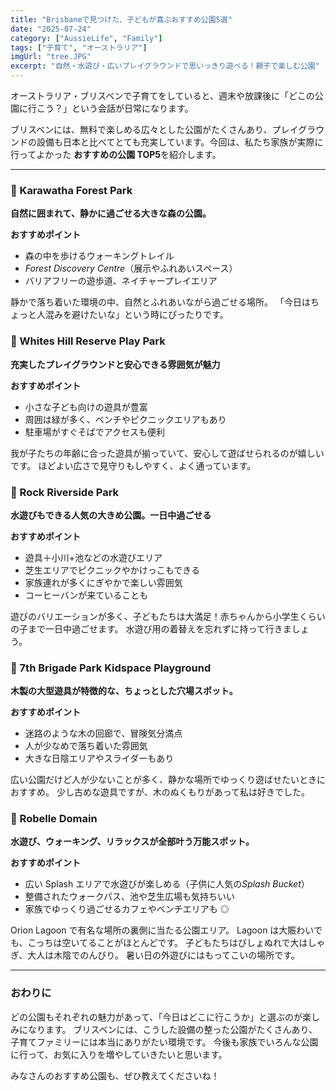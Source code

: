 ```yaml
---
title: "Brisbaneで見つけた、子どもが喜ぶおすすめ公園5選"
date: "2025-07-24"
category: ["AussieLife", "Family"]
tags: ["子育て", "オーストラリア"]
imgUrl: "tree.JPG"
excerpt: "自然・水遊び・広いプレイグラウンドで思いっきり遊べる！親子で楽しむ公園"
---
```


オーストラリア・ブリスベンで子育てをしていると、週末や放課後に「どこの公園に行こう？」という会話が日常になります。

ブリスベンには、無料で楽しめる広々とした公園がたくさんあり、プレイグラウンドの設備も日本と比べてとても充実しています。今回は、私たち家族が実際に行ってよかった **おすすめの公園 TOP5**を紹介します。

---

### 🌳 Karawatha Forest Park

**自然に囲まれて、静かに過ごせる大きな森の公園。**

**おすすめポイント**

- 森の中を歩けるウォーキングトレイル
- _Forest Discovery Centre_（展示やふれあいスペース）
- バリアフリーの遊歩道、ネイチャープレイエリア

静かで落ち着いた環境の中、自然とふれあいながら過ごせる場所。
「今日はちょっと人混みを避けたいな」という時にぴったりです。

### 🌳 Whites Hill Reserve Play Park

**充実したプレイグラウンドと安心できる雰囲気が魅力**

**おすすめポイント**

- 小さな子ども向けの遊具が豊富
- 周囲は緑が多く、ベンチやピクニックエリアもあり
- 駐車場がすぐそばでアクセスも便利

我が子たちの年齢に合った遊具が揃っていて、安心して遊ばせられるのが嬉しいです。
ほどよい広さで見守りもしやすく、よく通っています。

### 🌳 Rock Riverside Park

**水遊びもできる人気の大きめ公園。一日中過ごせる**

**おすすめポイント**

- 遊具＋小川+池などの水遊びエリア
- 芝生エリアでピクニックやかけっこもできる
- 家族連れが多くにぎやかで楽しい雰囲気
- コーヒーバンが来ていることも

遊びのバリエーションが多く、子どもたちは大満足！赤ちゃんから小学生くらいの子まで一日中過ごせます。
水遊び用の着替えを忘れずに持って行きましょう。

### 🌳 7th Brigade Park Kidspace Playground

**木製の大型遊具が特徴的な、ちょっとした穴場スポット。**

**おすすめポイント**

- 迷路のような木の回廊で、冒険気分満点
- 人が少なめで落ち着いた雰囲気
- 大きな日陰エリアやスライダーもあり

広い公園だけど人が少ないことが多く、静かな場所でゆっくり遊ばせたいときにおすすめ。
少し古めな遊具ですが、木のぬくもりがあって私は好きでした。

### 🌳 Robelle Domain

**水遊び、ウォーキング、リラックスが全部叶う万能スポット。**

**おすすめポイント**

- 広い Splash エリアで水遊びが楽しめる（子供に人気の*Splash Bucket*）
- 整備されたウォークパス、池や芝生広場も気持ちいい
- 家族でゆっくり過ごせるカフェやベンチエリアも ◎

Orion Lagoon で有名な場所の裏側に当たる公園エリア。
Lagoon は大賑わいでも、こっちは空いてることがほとんどです。
子どもたちはびしょぬれで大はしゃぎ、大人は木陰でのんびり。
暑い日の外遊びにはもってこいの場所です。

---

### おわりに

どの公園もそれぞれの魅力があって、「今日はどこに行こうか」と選ぶのが楽しみになります。
ブリスベンには、こうした設備の整った公園がたくさんあり、子育てファミリーには本当にありがたい環境です。
今後も家族でいろんな公園に行って、お気に入りを増やしていきたいと思います。

みなさんのおすすめ公園も、ぜひ教えてくださいね！
